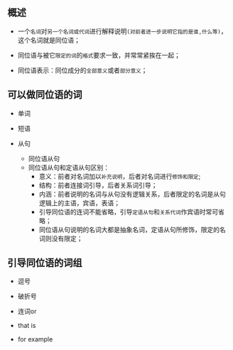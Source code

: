 ## 概述

* 一个`名词`对`另一个名词或代词`进行解释说明`(对前者进一步说明它指的是谁,什么等)`，这个名词就是同位语；

* 同位语与被它`限定的词`的`格式`要求一致，并常常紧挨在一起；

* 同位语表示：同位成分的`全部意义`或者`部分意义`；

## 可以做同位语的词

* 单词

* 短语

* 从句
  - 同位语从句
  - 同位语从句和定语从句区别：
    - 意义：前者对名词加以`补充说明`，后者对名词进行`修饰和限定`;
    - 结构：前者连接词引导，后者关系词引导；
    - 内涵：前者说明的名词与从句没有逻辑关系，后者限定的名词是从句逻辑上的主语，宾语，表语；
    - 引导同位语的连词不能省略，引导`定语从句`和`关系代词`作宾语时常可省略；
    - 同位语从句说明的名词大都是抽象名词，定语从句所修饰，限定的名词则没有限定；

## 引导同位语的词组

* 逗号

* 破折号

* 连词or

* that is

* for example